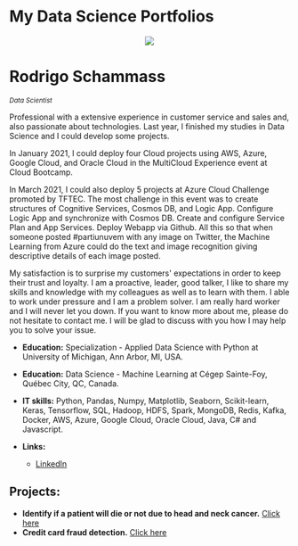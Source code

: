 # My Data Science Portfolios

<p align="center">
  <img src="banner_data_science.png" >
</p>

# Rodrigo Schammass
<sub>*Data Scientist*</sub>

Professional with a extensive experience in customer service and sales and, also passionate about technologies. Last year, I finished my studies in Data Science and I could develop some projects. 

In January 2021, I could deploy four Cloud projects using AWS, Azure, Google Cloud, and Oracle Cloud in the MultiCloud Experience event at Cloud Bootcamp.

In March 2021, I could also deploy 5 projects at Azure Cloud Challenge promoted by TFTEC. The most challenge in this event was to create structures of Cognitive Services, Cosmos DB, and Logic App. Configure Logic App and synchronize with Cosmos DB. Create and configure Service Plan and App Services. Deploy Webapp via Github. All this so that when someone posted #partiunuvem with any image on Twitter, the Machine Learning from Azure could do the text and image recognition giving descriptive details of each image posted.

My satisfaction is to surprise my customers' expectations in order to keep their trust and loyalty. I am a proactive, leader, good talker, I like to share my skills and knowledge with my colleagues as well as to learn with them. I able to work under pressure and I am a problem solver. l am really hard worker and I will never let you down. If you want to know more about me, please do not hesitate to contact me. I will be glad to discuss with you how I may help you to solve your issue.

* **Education:** Specialization - Applied Data Science with Python at University of Michigan, Ann Arbor, MI, USA.
* **Education:** Data Science - Machine Learning at Cégep Sainte-Foy, Québec City, QC, Canada.

* **IT skills:** Python, Pandas, Numpy, Matplotlib, Seaborn, Scikit-learn, Keras, Tensorflow, SQL, Hadoop, HDFS, Spark, MongoDB, Redis, Kafka, Docker, AWS, Azure, Google Cloud, Oracle Cloud, Java, C# and Javascript.
* **Links:**
  * [LinkedIn](https://www.linkedin.com/in/rodrigo-schammass)


## Projects:

* **Identify if a patient will die or not due to head and neck cancer.** [Click here](https://bit.ly/3dgZuKY)
* **Credit card fraud detection.** [Click here](https://bit.ly/2Qx8ToY)

